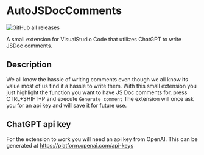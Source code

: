 # AutoJSDocComments
![GitHub all releases](https://img.shields.io/github/downloads/2Lynk/autojsdoccomments/total?color=brightgreen&logo=GitHub)

A small extension for VisualStudio Code that utilizes ChatGPT to write JSDoc comments.

## Description
We all know the hassle of writing comments even though we all know its value most of us find it a hassle to write them. 
With this small extension you just highlight the function you want to have JS Doc comments for, press CTRL+SHIFT+P and execute `` Generate comment ``
The extension will once ask you for an api key and will save it for future use.

## ChatGPT api key
For the extension to work you will need an api key from OpenAI. This can be generated at https://platform.openai.com/api-keys